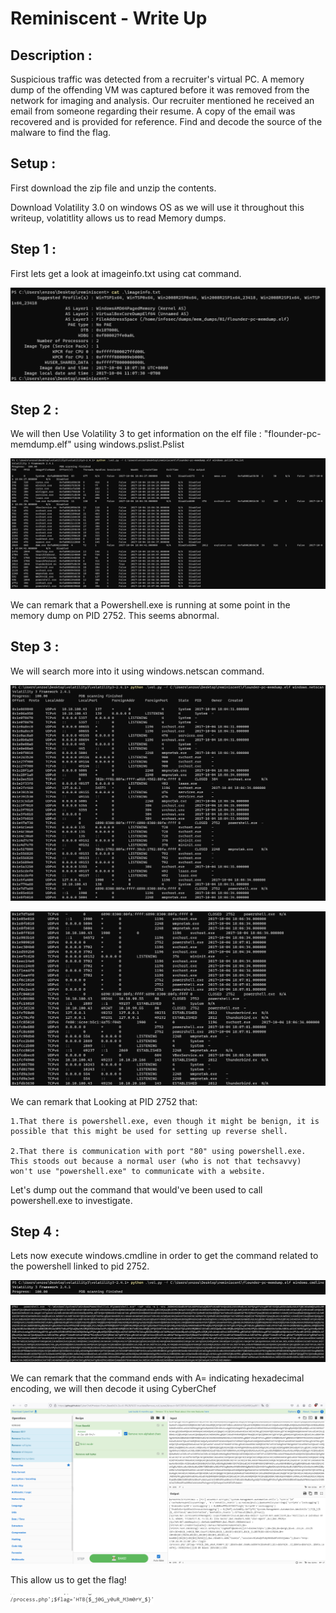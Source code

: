 # Reminiscent - Write Up

## Description :

Suspicious traffic was detected from a recruiter&#039;s virtual PC. A memory dump of the offending VM was captured before it was removed from the network for imaging and analysis. Our recruiter mentioned he received an email from someone regarding their resume. A copy of the email was recovered and is provided for reference. Find and decode the source of the malware to find the flag.

## Setup :
First download the zip file and unzip the contents.

Download Volatility 3.0 on windows OS as we will use it throughout this
writeup, volatitlity allows us to read Memory dumps.

## Step 1 :
First lets get a look at imageinfo.txt using cat command.

![](vertopal_3205bf145b3d401b95098c15525c5752/media/image1.png)

## Step 2 :
We will then Use Volatility 3 to get information on the elf file :
"flounder-pc-memdump.elf" using windows.pslist.Pslist

![](vertopal_3205bf145b3d401b95098c15525c5752/media/image2.png)

We can remark that a Powershell.exe is running at some point in the
memory dump on PID 2752. This seems abnormal.

## Step 3 :

We will search more into it using windows.netscan command.

![](vertopal_3205bf145b3d401b95098c15525c5752/media/image3.png)

![](vertopal_3205bf145b3d401b95098c15525c5752/media/image4.png)

We can remark that Looking at PID 2752 that:
```
1.That there is powershell.exe, even though it might be benign, it is
possible that this might be used for setting up reverse shell.

2.That there is communication with port "80" using powershell.exe. This stoods out because a normal user (who is not that techsavvy) won't use "powershell.exe" to communicate with a website.
```
Let's dump out the command that would've been used to call
powershell.exe to investigate.

## Step 4 :

Lets now execute windows.cmdline in order to get the command related to
the powershell linked to pid 2752.

![](vertopal_3205bf145b3d401b95098c15525c5752/media/image5.png)

![](vertopal_3205bf145b3d401b95098c15525c5752/media/image6.png)

We can remark that the command ends with A= indicating hexadecimal
encoding, we will then decode it using CyberChef

![](vertopal_3205bf145b3d401b95098c15525c5752/media/image7.png)

This allow us to get the flag!

![](vertopal_3205bf145b3d401b95098c15525c5752/media/image8.png)
